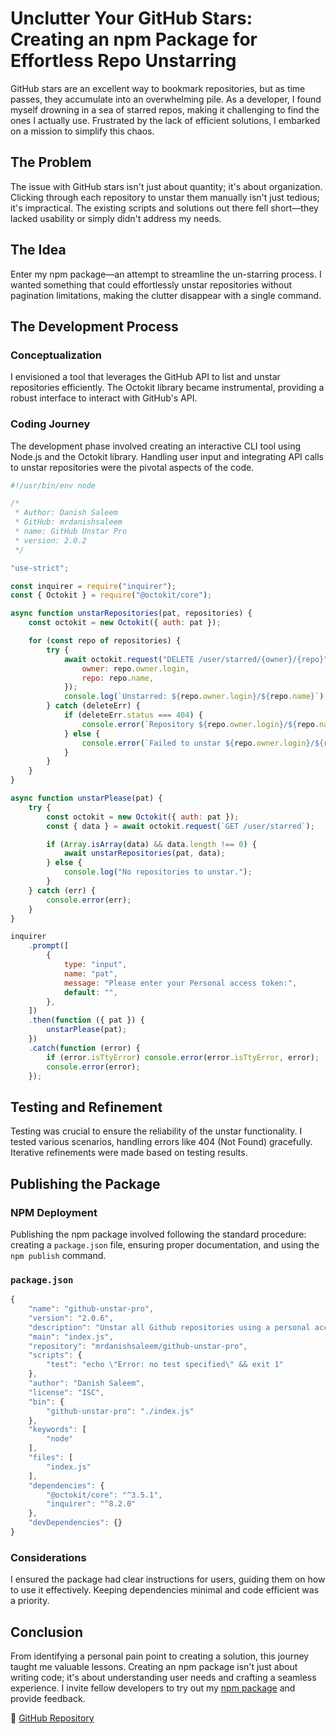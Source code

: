 # Unclutter Your GitHub Stars: Creating an npm Package for Effortless Repo Unstarring

GitHub stars are an excellent way to bookmark repositories, but as time passes, they accumulate into an overwhelming pile. As a developer, I found myself drowning in a sea of starred repos, making it challenging to find the ones I actually use. Frustrated by the lack of efficient solutions, I embarked on a mission to simplify this chaos.

## The Problem

The issue with GitHub stars isn't just about quantity; it's about organization. Clicking through each repository to unstar them manually isn't just tedious; it's impractical. The existing scripts and solutions out there fell short—they lacked usability or simply didn't address my needs.

## The Idea

Enter my npm package—an attempt to streamline the un-starring process. I wanted something that could effortlessly unstar repositories without pagination limitations, making the clutter disappear with a single command.

## The Development Process

### Conceptualization

I envisioned a tool that leverages the GitHub API to list and unstar repositories efficiently. The Octokit library became instrumental, providing a robust interface to interact with GitHub's API.

### Coding Journey

The development phase involved creating an interactive CLI tool using Node.js and the Octokit library. Handling user input and integrating API calls to unstar repositories were the pivotal aspects of the code.

```javascript
#!/usr/bin/env node

/*
 * Author: Danish Saleem
 * GitHub: mrdanishsaleem
 * name: GitHub Unstar Pro
 * version: 2.0.2
 */

"use-strict";

const inquirer = require("inquirer");
const { Octokit } = require("@octokit/core");

async function unstarRepositories(pat, repositories) {
    const octokit = new Octokit({ auth: pat });

    for (const repo of repositories) {
        try {
            await octokit.request("DELETE /user/starred/{owner}/{repo}", {
                owner: repo.owner.login,
                repo: repo.name,
            });
            console.log(`Unstarred: ${repo.owner.login}/${repo.name}`);
        } catch (deleteErr) {
            if (deleteErr.status === 404) {
                console.error(`Repository ${repo.owner.login}/${repo.name} not found or inaccessible.`);
            } else {
                console.error(`Failed to unstar ${repo.owner.login}/${repo.name}:`, deleteErr.message);
            }
        }
    }
}

async function unstarPlease(pat) {
    try {
        const octokit = new Octokit({ auth: pat });
        const { data } = await octokit.request(`GET /user/starred`);

        if (Array.isArray(data) && data.length !== 0) {
            await unstarRepositories(pat, data);
        } else {
            console.log("No repositories to unstar.");
        }
    } catch (err) {
        console.error(err);
    }
}

inquirer
    .prompt([
        {
            type: "input",
            name: "pat",
            message: "Please enter your Personal access token:",
            default: "",
        },
    ])
    .then(function ({ pat }) {
        unstarPlease(pat);
    })
    .catch(function (error) {
        if (error.isTtyError) console.error(error.isTtyError, error);
        console.error(error);
    });
```

## Testing and Refinement

Testing was crucial to ensure the reliability of the unstar functionality. I tested various scenarios, handling errors like 404 (Not Found) gracefully. Iterative refinements were made based on testing results.

## Publishing the Package

### NPM Deployment

Publishing the npm package involved following the standard procedure: creating a `package.json` file, ensuring proper documentation, and using the `npm publish` command.

### `package.json`

```javascript
{
    "name": "github-unstar-pro",
    "version": "2.0.6",
    "description": "Unstar all Github repositories using a personal access token",
    "main": "index.js",
    "repository": "mrdanishsaleem/github-unstar-pro",
    "scripts": {
        "test": "echo \"Error: no test specified\" && exit 1"
    },
    "author": "Danish Saleem",
    "license": "ISC",
    "bin": {
        "github-unstar-pro": "./index.js"
    },
    "keywords": [
        "node"
    ],
    "files": [
        "index.js"
    ],
    "dependencies": {
        "@octokit/core": "^3.5.1",
        "inquirer": "^8.2.0"
    },
    "devDependencies": {}
}
```

### Considerations

I ensured the package had clear instructions for users, guiding them on how to use it effectively. Keeping dependencies minimal and code efficient was a priority.

## Conclusion

From identifying a personal pain point to creating a solution, this journey taught me valuable lessons. Creating an npm package isn't just about writing code; it's about understanding user needs and crafting a seamless experience. I invite fellow developers to try out my [npm package](https://www.npmjs.com/package/github-unstar-pro) and provide feedback.

🔗 [GitHub Repository](https://github.com/mrdanishsaleem/github-unstar-pro)
